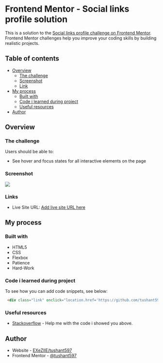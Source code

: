 # Frontend Mentor - Social links profile solution

This is a solution to the [Social links profile challenge on Frontend Mentor](https://www.frontendmentor.io/challenges/social-links-profile-UG32l9m6dQ). Frontend Mentor challenges help you improve your coding skills by building realistic projects. 

## Table of contents

- [Overview](#overview)
  - [The challenge](#the-challenge)
  - [Screenshot](#screenshot)
  - [Link](#link)
- [My process](#my-process)
  - [Built with](#built-with)
  - [Code i learned during project](#Code-i-learned-during-project)
  - [Useful resources](#useful-resources)
- [Author](#author)



## Overview

### The challenge

Users should be able to:

- See hover and focus states for all interactive elements on the page

### Screenshot

![](./Social%20links/Screenshot%202024-05-25%20at%2015-50-16%20Social%20Links%20Profile%20Main.png)


### Links

- Live Site URL: [Add live site URL here](https://your-live-site-url.com)

## My process

### Built with

- HTML5
- CSS
- Flexbox
- Patience
- Hard-Work

### Code i learned during project

To see how you can add code snippets, see below:
```html
 <div class="link" onclick="location.href='https://github.com/tushant597'">GitHub</div>

```


### Useful resources

- [Stackoverflow](https://stackoverflow.com/questions/1685078/how-do-you-make-a-div-tag-into-a-link) - Help me with the code i showed you above.

## Author

- Website - [EXeZIlE/tushant597](https://github.com/tushant597)
- Frontend Mentor - [@tushant597](https://www.frontendmentor.io/profile/tushant597)
